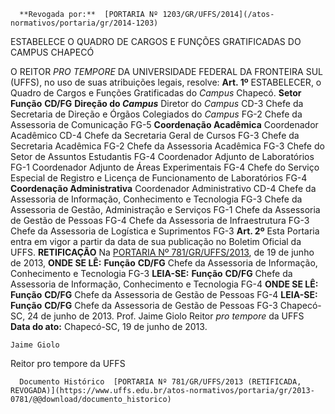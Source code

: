       **Revogada por:**  [PORTARIA Nº 1203/GR/UFFS/2014](/atos-normativos/portaria/gr/2014-1203) 

   ESTABELECE O QUADRO DE CARGOS E FUNÇÕES GRATIFICADAS DO CAMPUS CHAPECÓ  

 O REITOR *PRO TEMPORE*  DA UNIVERSIDADE FEDERAL DA FRONTEIRA SUL (UFFS), no uso de suas atribuições legais, resolve:   **Art. 1º**  ESTABELECER, o Quadro de Cargos e Funções Gratificadas do *Campus*  Chapecó.      **Setor**   **Função**   **CD/FG**     **Direção do *Campus***    Diretor do *Campus*   CD-3     Chefe da Secretaria de Direção e Órgãos Colegiados do *Campus*   FG-2     Chefe da Assessoria de Comunicação   FG-5     **Coordenação Acadêmica**   Coordenador Acadêmico   CD-4     Chefe da Secretaria Geral de Cursos   FG-3     Chefe da Secretaria Acadêmica   FG-2     Chefe da Assessoria Acadêmica   FG-3     Chefe do Setor de Assuntos Estudantis   FG-4     Coordenador Adjunto de Laboratórios   FG-1     Coordenador Adjunto de Áreas Experimentais   FG-4     Chefe do Serviço Especial de Registro e Licença de Funcionamento de Laboratórios   FG-4     **Coordenação Administrativa**   Coordenador Administrativo   CD-4     Chefe da Assessoria de Informação, Conhecimento e Tecnologia   FG-3     Chefe da Assessoria de Gestão, Administração e Serviços   FG-1     Chefe da Assessoria de Gestão de Pessoas   FG-4     Chefe da Assessoria de Infraestrutura   FG-3     Chefe da Assessoria de Logística e Suprimentos   FG-3       **Art. 2º**  Esta Portaria entra em vigor a partir da data de sua publicação no Boletim Oficial da UFFS.   **RETIFICAÇÃO**   Na [PORTARIA Nº 781/GR/UFFS/2013](https://www.uffs.edu.br/atos-normativos/portaria/gr/2013-0781), de 19 de junho de 2013,   **ONDE SE LÊ:**      **Função**   **CD/FG**     Chefe da Assessoria de Informação, Conhecimento e Tecnologia   FG-3       **LEIA-SE:**      **Função**   **CD/FG**     Chefe da Assessoria de Informação, Conhecimento e Tecnologia   FG-4       **ONDE SE LÊ:**      **Função**   **CD/FG**     Chefe da Assessoria de Gestão de Pessoas   FG-4       **LEIA-SE:**      **Função**   **CD/FG**     Chefe da Assessoria de Gestão de Pessoas   FG-3         Chapecó-SC, 24 de junho de 2013.   Prof. Jaime Giolo Reitor *pro tempore*  da UFFS      **Data do ato:** Chapecó-SC, 19 de junho de 2013.   
 

    Jaime Giolo   
 Reitor pro tempore da UFFS 

      Documento Histórico  [PORTARIA Nº 781/GR/UFFS/2013 (RETIFICADA, REVOGADA)](https://www.uffs.edu.br/atos-normativos/portaria/gr/2013-0781/@@download/documento_historico)     
      